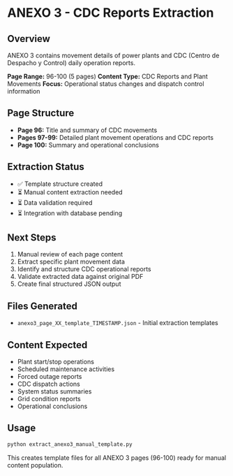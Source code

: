 # ANEXO 3 - CDC Reports Extraction

## Overview
ANEXO 3 contains movement details of power plants and CDC (Centro de Despacho y Control) daily operation reports.

**Page Range:** 96-100 (5 pages)
**Content Type:** CDC Reports and Plant Movements
**Focus:** Operational status changes and dispatch control information

## Page Structure
- **Page 96:** Title and summary of CDC movements
- **Pages 97-99:** Detailed plant movement operations and CDC reports
- **Page 100:** Summary and operational conclusions

## Extraction Status
- ✅ Template structure created
- ⏳ Manual content extraction needed
- ⏳ Data validation required
- ⏳ Integration with database pending

## Next Steps
1. Manual review of each page content
2. Extract specific plant movement data
3. Identify and structure CDC operational reports
4. Validate extracted data against original PDF
5. Create final structured JSON output

## Files Generated
- `anexo3_page_XX_template_TIMESTAMP.json` - Initial extraction templates

## Content Expected
- Plant start/stop operations
- Scheduled maintenance activities
- Forced outage reports
- CDC dispatch actions
- System status summaries
- Grid condition reports
- Operational conclusions

## Usage
```bash
python extract_anexo3_manual_template.py
```

This creates template files for all ANEXO 3 pages (96-100) ready for manual content population.
